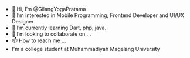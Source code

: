 - 👋 Hi, I’m @GilangYogaPratama
- 👀 I’m interested in Mobile Programming, Frontend Developer and UI/UX Designer
- 🌱 I’m currently learning Dart, php, java.
- 💞️ I’m looking to collaborate on ...
- 📫 How to reach me ...
- I'm a college student at Muhammadiyah Magelang University
<!---
GilangYogaPratama/GilangYogaPratama is a ✨ special ✨ repository because its `README.md` (this file) appears on your GitHub profile.
You can click the Preview link to take a look at your changes.
--->
